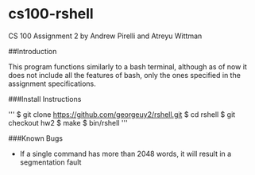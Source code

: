# cs100-rshell

CS 100 Assignment 2 by Andrew Pirelli and Atreyu Wittman

##Introduction

This program functions similarly to a bash terminal, although as of now it does
not include all the features of bash, only the ones specified in the assignment specifications.

###Install Instructions

'''
$ git clone https://github.com/georgeuy2/rshell.git
$ cd rshell
$ git checkout hw2
$ make
$ bin/rshell
'''

###Known Bugs

* If a single command has more than 2048 words, it will result in a segmentation fault
